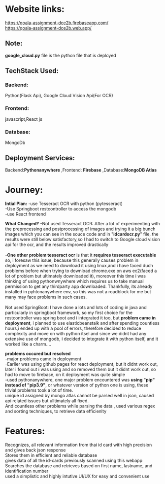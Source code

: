 # Website links: 
https://qoala-assignment-dce2b.firebaseapp.com/
<br>https://qoala-assignment-dce2b.web.app/

## Note:
**google_cloud.py** file is the python file that is deployed

## TechStack Used:
### Backend: 
Python(Flask Api), Google Cloud Vision Api(For OCR)
### Frontend:
javascript,React js
### Database:
MongoDb

## Deployment Services:
Backend:**Pythonanywhere**
,Frontend: **Firebase**
,Database:**MongoDB Atlas**

# Journey:
**Intial Plan:** -use Tesseract OCR with python (pytesseract)<br>
             -Use Springboot restcontroller to access the mongodb<br> 
             -use React frontend

**What Changed?**
            -Not used Tesseract OCR:  After a lot of experimenting with the preprocessing and postprocessing of images and trying it a big bunch images which you can see in the souce code and in "**idcardocr.py**" file, the results were still below satisfactory,so I had to switch to Google cloud vision api 
            for the ocr, and the results improved drastically                           
            <br>-**One other problem tesseract ocr** is that it **requires tesseract executable** so, i foresaw this issue, because this generally causes problem in deployment as we need to download it using linux,and i have faced duch problems before when trying to download chrome.exe on aws ec2(faced a lot of problem but ultimately downloaded it),
            moreover this time i was thinking of using pythonwnywhere which requires us to take manual permission to get any thirdparty app downloaded. Thankfully, its already installed in pyhtonanywhere env, so this was not a roadblock for me but many may face problems in such cases.         
            <br> Not used SpringBoot: I have done a lots and lots of coding in java and particularly in springboot framework, so my first choice for the restcontroller was spring boot and i integrated it too, but **problem came in deployment**,
            i planned to use elasticbeanstalk and after spending countless hours,i ended up with a pool of errors, therefore decided to reduce complexity and move on with python itsel and since we didnt had any extensive use of mongodb, i decided to integrate it with python itself, and it worked like a charm....

**problems occured but resolved**
         <br> -major problems came in deployment
        <br>-Earlier was using github pages for react deployment, but it didnt work out, later i found out i was using <Router> and<Routes> so removed them but it didnt work out, so had to move to firebase, on it deployment was quite simple
        <br>-used pythonanywhere, one major problem encountered was **using "pip" instead of "pip3.9"**, or whatever version of python one is using, these trivial problems took a lot of time.
        <br> unique id assigned by mongo atlas cannot be parsed well in json, caused api related issues but ulltimately all fixed.
        <br> And countless other problems while parsing the data , used various regex and sorting techniques, to retrieve data efficienlty

# Features:
 Recognizes, all relevant information from thai id card with high precision and gives back json response 
 <br> Stores them in efficient and reliable database
 <br> gives data of all the id-cards previously scanned using this webapp
 <br> Searches the database and retrieves based on first name, lastname, and identification number
 <br>used a simplistic and highly intutive UI/UX for easy and convenient use
        
          
            
            
            
  

